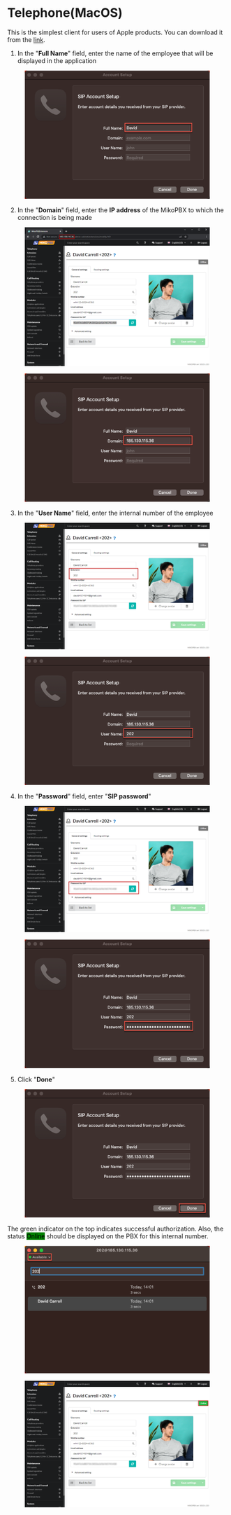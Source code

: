 # Telephone(MacOS)

This is the simplest client for users of Apple products. You can download it from the [link](https://apps.apple.com/ru/app/telephone/id406825478?l=en\&mt=12).

1. In the "**Full Name**" field, enter the name of the employee that will be displayed in the application

<figure><img src="../../.gitbook/assets/image (6).png" alt=""><figcaption></figcaption></figure>

2. In the "**Domain**" field, enter the **IP address** of the MikoPBX to which the connection is being made

<figure><img src="../../.gitbook/assets/image (1).png" alt=""><figcaption></figcaption></figure>

<figure><img src="../../.gitbook/assets/image (23).png" alt=""><figcaption></figcaption></figure>

3. In the "**User Name**" field, enter the internal number of the employee

<figure><img src="../../.gitbook/assets/image (5).png" alt=""><figcaption></figcaption></figure>

<figure><img src="../../.gitbook/assets/image (31).png" alt=""><figcaption></figcaption></figure>

4. In the "**Password**" field, enter "**SIP password**"

<figure><img src="../../.gitbook/assets/image (24).png" alt=""><figcaption></figcaption></figure>

<figure><img src="../../.gitbook/assets/image (28).png" alt=""><figcaption></figcaption></figure>

5. Click "**Done**"

<figure><img src="../../.gitbook/assets/image (12).png" alt=""><figcaption></figcaption></figure>

The green indicator on the top indicates successful authorization. Also, the status <mark style="background-color:green;">Online</mark> should be displayed on the PBX for this internal number.

<figure><img src="../../.gitbook/assets/image (26).png" alt=""><figcaption></figcaption></figure>

<figure><img src="../../.gitbook/assets/image (27).png" alt=""><figcaption></figcaption></figure>
